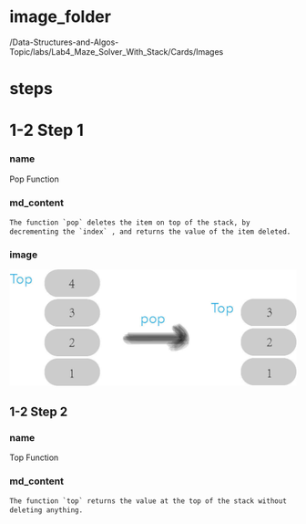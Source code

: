 # image_folder
/Data-Structures-and-Algos-Topic/labs/Lab4_Maze_Solver_With_Stack/Cards/Images

# steps

# 1-2 Step 1

### name
Pop Function

### md_content
```
The function `pop` deletes the item on top of the stack, by decrementing the `index` , and returns the value of the item deleted.
```

### image
<img src="./Images/img3.jpg" style="zoom: 50%;" />

## 1-2 Step 2

### name
Top Function

### md_content
```
The function `top` returns the value at the top of the stack without deleting anything.
```